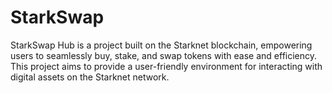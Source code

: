 # StarkSwap
StarkSwap Hub is a project built on the Starknet blockchain, empowering users to seamlessly buy, stake, and swap tokens with ease and efficiency. This project aims to provide a user-friendly environment for interacting with digital assets on the Starknet network.